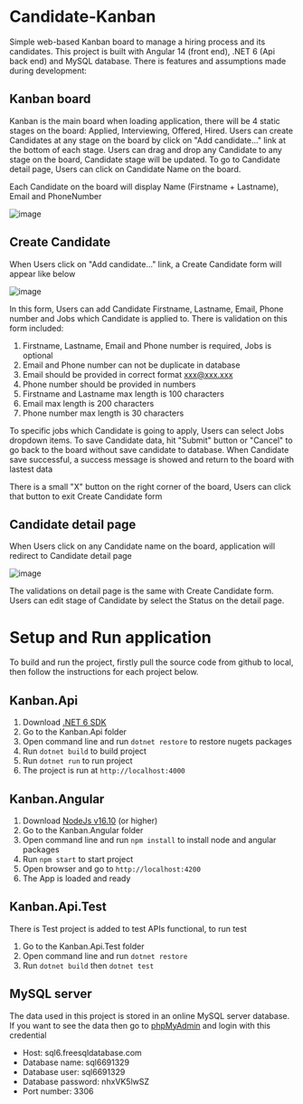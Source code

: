 # Candidate-Kanban
Simple web-based Kanban board to manage a hiring process and its candidates. This project is built with Angular 14 (front end), .NET 6 (Api back end) and MySQL database. There is features and assumptions made during development:
## Kanban board
Kanban is the main board when loading application, there will be 4 static stages on the board: Applied, Interviewing, Offered, Hired. Users can create Candidates at any stage on the board by click on "Add candidate..." link at the bottom of each stage. Users can drag and drop any Candidate to any stage on the board, Candidate stage will be updated. To go to Candidate detail page, Users can click on Candidate Name on the board.

Each Candidate on the board will display Name (Firstname + Lastname), Email and PhoneNumber

![image](https://github.com/rotkle/Candidate-Kanban/assets/99155483/e6de14cc-19e7-491d-b27e-5c0787abeec8)

## Create Candidate
When Users click on "Add candidate..." link, a Create Candidate form will appear like below

![image](https://github.com/rotkle/Candidate-Kanban/assets/99155483/77a7c51c-27fe-4aff-a6f4-24cfb4871e7a)

In this form, Users can add Candidate Firstname, Lastname, Email, Phone number and Jobs which Candidate is applied to. There is validation on this form included:
1. Firstname, Lastname, Email and Phone number is required, Jobs is optional
2. Email and Phone number can not be duplicate in database
3. Email should be provided in correct format xxx@xxx.xxx
4. Phone number should be provided in numbers
5. Firstname and Lastname max length is 100 characters
6. Email max length is 200 characters
7. Phone number max length is 30 characters

To specific jobs which Candidate is going to apply, Users can select Jobs dropdown items. To save Candidate data, hit "Submit" button or "Cancel" to go back to the board without save candidate to database. When Candidate save successful, a success message is showed and return to the board with lastest data

There is a small "X" button on the right corner of the board, Users can click that button to exit Create Candidate form

## Candidate detail page
When Users click on any Candidate name on the board, application will redirect to Candidate detail page

![image](https://github.com/rotkle/Candidate-Kanban/assets/99155483/e31d15a5-6045-4be4-b5ca-695a2f544568)

The validations on detail page is the same with Create Candidate form. Users can edit stage of Candidate by select the Status on the detail page.

# Setup and Run application
To build and run the project, firstly pull the source code from github to local, then follow the instructions for each project below.
## Kanban.Api
1. Download [.NET 6 SDK](https://dotnet.microsoft.com/en-us/download/dotnet/6.0)
2. Go to the Kanban.Api folder
3. Open command line and run `dotnet restore` to restore nugets packages
4. Run `dotnet build` to build project
5. Run `dotnet run` to run project
6. The project is run at `http://localhost:4000`

## Kanban.Angular
1. Download [NodeJs v16.10](https://nodejs.org/en/blog/release/v16.10.0) (or higher)
2. Go to the Kanban.Angular folder
3. Open command line and run `npm install` to install node and angular packages
4. Run `npm start` to start project
5. Open browser and go to `http://localhost:4200`
6. The App is loaded and ready

## Kanban.Api.Test
There is Test project is added to test APIs functional, to run test
1. Go to the Kanban.Api.Test folder
2. Open command line and run `dotnet restore`
3. Run `dotnet build` then `dotnet test`

## MySQL server
The data used in this project is stored in an online MySQL server database. If you want to see the data then go to [phpMyAdmin](https://www.phpmyadmin.co/) and login with this credential
- Host: sql6.freesqldatabase.com
- Database name: sql6691329
- Database user: sql6691329
- Database password: nhxVK5lwSZ
- Port number: 3306

